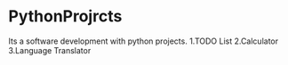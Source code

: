# PythonProjrcts
Its a software development with python projects.
1.TODO List
2.Calculator
3.Language Translator
